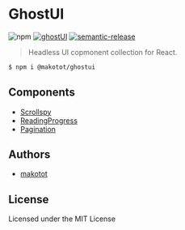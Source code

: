 # GhostUI

![npm](https://img.shields.io/npm/v/@makotot/ghostui?style=for-the-badge)
[![ghostUI](https://img.shields.io/endpoint?url=https://dashboard.cypress.io/badge/simple/ipjs5c&style=for-the-badge&logo=cypress)](https://dashboard.cypress.io/projects/ipjs5c/runs)
[![semantic-release](https://img.shields.io/badge/%20%20%F0%9F%93%A6%F0%9F%9A%80-semantic--release-e10079.svg?style=for-the-badge)](https://github.com/semantic-release/semantic-release)

> Headless UI copmonent collection for React.

```sh
$ npm i @makotot/ghostui
```

## Components

- [Scrollspy](./src/Scrollspy)
- [ReadingProgress](./src/ReadingProgress)
- [Pagination](./src/Pagination)

## Authors

- [makotot](https://github.com/makotot)

## License

Licensed under the MIT License

